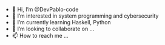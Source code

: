 - 👋 Hi, I’m @DevPablo-code
- 👀 I’m interested in system programming and cybersecurity
- 🌱 I’m currently learning Haskell, Python
- 💞️ I’m looking to collaborate on ...
- 📫 How to reach me ...

<!---
DevPablo-code/DevPablo-code is a ✨ special ✨ repository because its `README.md` (this file) appears on your GitHub profile.
You can click the Preview link to take a look at your changes.
--->
